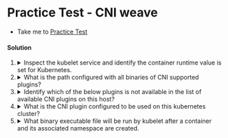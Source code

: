 # Practice Test - CNI weave

  - Take me to [Practice Test](https://kodekloud.com/topic/practice-test-cni-weave/)

#### Solution

  1. <details>
      <summary>Inspect the kubelet service and identify the container runtime value is set for Kubernetes.</summary>

      Check kubelet unit file

      ```bash
      systemctl cat kubelet
      ```

      Note from the output this line

      ```
      EnvironmentFile=-/var/lib/kubelet/kubeadm-flags.env
      ```

      Inspect this file

      ```bash
      cat /var/lib/kubelet/kubeadm-flags.env
      ```

      Answer can be found as value of `--container-runtime`

      > REMOTE

      </details>

  2. <details>
      <summary>What is the path configured with all binaries of CNI supported plugins?</summary>

      This is the standard location for the installation of CNI plugins

      | `/opt/cni/bin`

     </details>

  3. <details>
      <summary>Identify which of the below plugins is not available in the list of available CNI plugins on this host?</summary>

      ```bash
      ls -l /opt/cni/bin
      ```

      Find the option from the given answers not in the output opf the above

      > cisco

     </details>

  4. <details>
      <summary>What is the CNI plugin configured to be used on this kubernetes cluster?</summary>

      From the available options, we need to recognise which of the four is not the name of a container networking provider. Of the three that are, only one of them is present in `/opt/cni/bin`

      > flannel

      Note that `bridge` is a mechanism for connecting networks together, and not a network _provider_.
     </details>

  5. <details>
      <summary>What binary executable file will be run by kubelet after a container and its associated namespace are created.</summary>

      Following on from Q4...

      > flannel

      All the files in `/opt/cni/bin` are binary executables with tasks related to configuring network namespaces. After the network namespace is configured using the other programs, `flannel` implements the network.

      [This is a great article](https://tonylixu.medium.com/k8s-network-cni-introduction-b035d42ad68f) on what the programs in `/opt/cni/bin` are for.
     </details>

